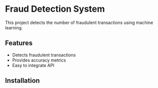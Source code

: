 # Fraud Detection System

This project detects the number of fraudulent transactions using machine learning.

## Features
- Detects fraudulent transactions
- Provides accuracy metrics
- Easy to integrate API

## Installation
